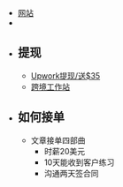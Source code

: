 - [网站](https://www.upwork.com/)
-
- ## 提现
	- [Upwork提现/送$35](https://zhuanlan.zhihu.com/p/33543580)
	- [跨境工作站](https://link.zhihu.com/?target=http%3A//www.topworker.cn)
- ## 如何接单
	- 文章接单四部曲
		- 时薪20美元
		- 10天能收到客户练习
		- 沟通两天签合同